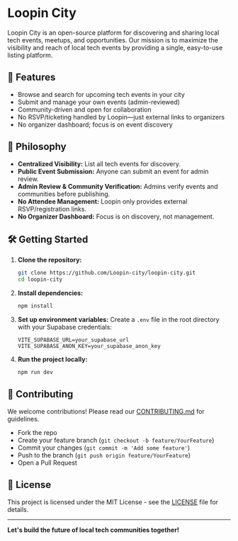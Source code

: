 # Loopin City

Loopin City is an open-source platform for discovering and sharing local tech events, meetups, and opportunities. Our mission is to maximize the visibility and reach of local tech events by providing a single, easy-to-use listing platform.

## 🚀 Features
- Browse and search for upcoming tech events in your city
- Submit and manage your own events (admin-reviewed)
- Community-driven and open for collaboration
- No RSVP/ticketing handled by Loopin—just external links to organizers
- No organizer dashboard; focus is on event discovery

## 🌟 Philosophy
- **Centralized Visibility:** List all tech events for discovery.
- **Public Event Submission:** Anyone can submit an event for admin review.
- **Admin Review & Community Verification:** Admins verify events and communities before publishing.
- **No Attendee Management:** Loopin only provides external RSVP/registration links.
- **No Organizer Dashboard:** Focus is on discovery, not management.

## 🛠️ Getting Started

1. **Clone the repository:**
   ```sh
   git clone https://github.com/Loopin-city/loopin-city.git
   cd loopin-city
   ```

2. **Install dependencies:**
   ```sh
   npm install
   ```

3. **Set up environment variables:**
   Create a `.env` file in the root directory with your Supabase credentials:
   ```
   VITE_SUPABASE_URL=your_supabase_url
   VITE_SUPABASE_ANON_KEY=your_supabase_anon_key
   ```

4. **Run the project locally:**
   ```sh
   npm run dev
   ```

## 🤝 Contributing

We welcome contributions! Please read our [CONTRIBUTING.md](CONTRIBUTING.md) for guidelines.

- Fork the repo
- Create your feature branch (`git checkout -b feature/YourFeature`)
- Commit your changes (`git commit -m 'Add some feature'`)
- Push to the branch (`git push origin feature/YourFeature`)
- Open a Pull Request

## 📄 License

This project is licensed under the MIT License - see the [LICENSE](LICENSE) file for details.

---

**Let's build the future of local tech communities together!** 